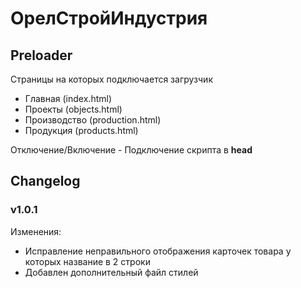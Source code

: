 # ОрелСтройИндустрия

## Preloader
Страницы на которых подключается загрузчик
- Главная (index.html)
- Проекты (objects.html)
- Производство (production.html)
- Продукция (products.html)

Отключение/Включение - Подключение скрипта в **head**

## Changelog

### v1.0.1

Изменения:
- Исправление неправильного отображения карточек товара у которых название в 2 строки
- Добавлен дополнительный файл стилей